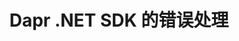 ---
type: docs
title: "Dapr .NET SDK 的错误处理"
linkTitle: "错误处理"
weight: 90000
description: 探索如何在 Dapr .NET SDK 中进行错误处理。
---